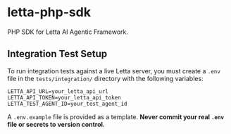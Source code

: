 # letta-php-sdk
PHP SDK for Letta AI Agentic Framework.

## Integration Test Setup

To run integration tests against a live Letta server, you must create a `.env` file in the `tests/integration/` directory with the following variables:

```
LETTA_API_URL=your_letta_api_url
LETTA_API_TOKEN=your_letta_api_token
LETTA_TEST_AGENT_ID=your_test_agent_id
```

A `.env.example` file is provided as a template. **Never commit your real `.env` file or secrets to version control.**
